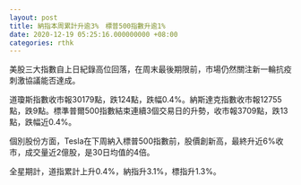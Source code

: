 ```yaml
---
layout: post
title: 納指本周累計升逾3%　標普500指數升逾1%
date: 2020-12-19 05:25:16.000000000 +08:00
categories: rthk
---
```


美股三大指數自上日紀錄高位回落，在周末最後期限前，市場仍然關注新一輪抗疫刺激協議能否達成。

道瓊斯指數收市報30179點，跌124點，跌幅0.4%。納斯達克指數收市報12755點，跌9點。標準普爾500指數結束連續3個交易日的升勢，收市報3709點，跌13點，跌幅近0.4%。

個別股份方面，Tesla在下周納入標普500指數前，股價創新高，最終升近6%收市，成交量近2億股，是30日均值的4倍。

全星期計，道指累計上升0.4%，納指升3.1%，標指升1.3%。
